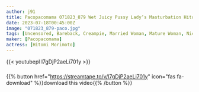 ```yaml
---
author: j91
title: Pacopacomama 071823_879 Wet Juicy Pussy Lady’s Masturbation Hitomi Morimoto
date: 2023-07-18T00:45:00Z
image: "071823_879-paco.jpg"
tags: [Uncensored, Bareback, Creampie, Married Woman, Mature Woman, Nice Ass, Shaved, Slender]
maker: [Pacopacomama]
actress: [Hitomi Morimoto]
---
```



{{< youtubepl l7gDjP2aeLi701y >}}
###

{{% button href="https://streamtape.to/v/l7gDjP2aeLi701y" icon="fas fa-download" %}}download this video{{% /button %}}

